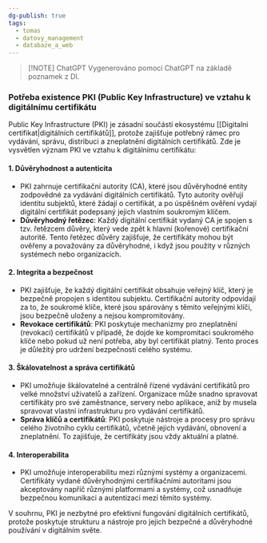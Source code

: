 ```yaml
---
dg-publish: true
tags:
  - tomas
  - datovy_management
  - databaze_a_web
---
```

> [!NOTE] ChatGPT
> Vygenerováno pomocí ChatGPT na základě poznamek z DI.
### Potřeba existence PKI (Public Key Infrastructure) ve vztahu k digitálnímu certifikátu

Public Key Infrastructure (PKI) je zásadní součástí ekosystému [[Digitalni certifikat|digitálních certifikátů]], protože zajišťuje potřebný rámec pro vydávání, správu, distribuci a zneplatnění digitálních certifikátů. Zde je vysvětlen význam PKI ve vztahu k digitálnímu certifikátu:

#### 1. **Důvěryhodnost a autenticita**
   - PKI zahrnuje certifikační autority (CA), které jsou důvěryhodné entity zodpovědné za vydávání digitálních certifikátů. Tyto autority ověřují identitu subjektů, které žádají o certifikát, a po úspěšném ověření vydají digitální certifikát podepsaný jejich vlastním soukromým klíčem.
   - **Důvěryhodný řetězec**: Každý digitální certifikát vydaný CA je spojen s tzv. řetězcem důvěry, který vede zpět k hlavní (kořenové) certifikační autoritě. Tento řetězec důvěry zajišťuje, že certifikáty mohou být ověřeny a považovány za důvěryhodné, i když jsou použity v různých systémech nebo organizacích.

#### 2. **Integrita a bezpečnost**
   - PKI zajišťuje, že každý digitální certifikát obsahuje veřejný klíč, který je bezpečně propojen s identitou subjektu. Certifikační autority odpovídají za to, že soukromé klíče, které jsou spárovány s těmito veřejnými klíči, jsou bezpečně uloženy a nejsou kompromitovány.
   - **Revokace certifikátů**: PKI poskytuje mechanizmy pro zneplatnění (revokaci) certifikátů v případě, že dojde ke kompromitaci soukromého klíče nebo pokud už není potřeba, aby byl certifikát platný. Tento proces je důležitý pro udržení bezpečnosti celého systému.

#### 3. **Škálovatelnost a správa certifikátů**
   - PKI umožňuje škálovatelné a centrálně řízené vydávání certifikátů pro velké množství uživatelů a zařízení. Organizace může snadno spravovat certifikáty pro své zaměstnance, servery nebo aplikace, aniž by musela spravovat vlastní infrastrukturu pro vydávání certifikátů.
   - **Správa klíčů a certifikátů**: PKI poskytuje nástroje a procesy pro správu celého životního cyklu certifikátů, včetně jejich vydávání, obnovení a zneplatnění. To zajišťuje, že certifikáty jsou vždy aktuální a platné.

#### 4. **Interoperabilita**
   - PKI umožňuje interoperabilitu mezi různými systémy a organizacemi. Certifikáty vydané důvěryhodnými certifikačními autoritami jsou akceptovány napříč různými platformami a systémy, což usnadňuje bezpečnou komunikaci a autentizaci mezi těmito systémy.

V souhrnu, PKI je nezbytné pro efektivní fungování digitálních certifikátů, protože poskytuje strukturu a nástroje pro jejich bezpečné a důvěryhodné používání v digitálním světe.